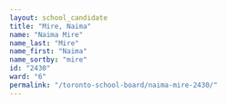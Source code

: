 ```yaml
---
layout: school_candidate
title: "Mire, Naima"
name: "Naima Mire"
name_last: "Mire"
name_first: "Naima"
name_sortby: "mire"
id: "2430"
ward: "6"
permalink: "/toronto-school-board/naima-mire-2430/"
---
```

